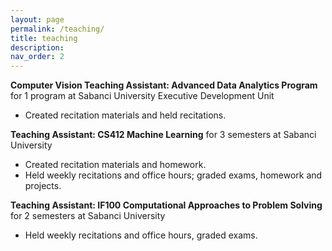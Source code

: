 ```yaml
---
layout: page
permalink: /teaching/
title: teaching
description: 
nav_order: 2
---
```


**Computer Vision Teaching Assistant: Advanced Data Analytics Program**
for 1 program at Sabanci University Executive Development Unit
- Created recitation materials and held recitations.

**Teaching Assistant: CS412 Machine Learning**
for 3 semesters at Sabanci University
- Created recitation materials and homework.
- Held weekly recitations and office hours; graded exams, homework and projects.

**Teaching Assistant: IF100 Computational Approaches to Problem Solving**
for 2 semesters at Sabanci University
- Held weekly recitations and office hours, graded exams.
